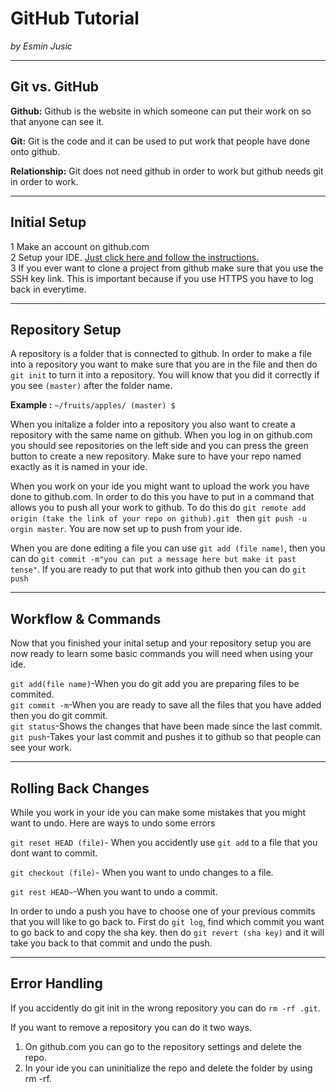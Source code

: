 # GitHub Tutorial

_by Esmin Jusic_  

---
## Git vs. GitHub
**Github:** Github is the website in which someone can put their work on so that anyone can see it.

**Git:** Git is the code and it can be used to put work that people have done onto github.

**Relationship:** Git does not need github in order to work but github needs git in order to work.  


---
## Initial Setup
1 Make an account on github.com   
2 Setup your IDE. [Just click here and follow the instructions.](https://github.com/hstatsep/ide50/blob/master/README.md)  
3 If you ever want to clone a project from github make sure that you use the SSH key link. This is important because if you use HTTPS you have to log back in everytime. 

---
## Repository Setup
A repository is a folder that is connected to github. In order to make a file into a repository you want to make sure that you are in the file and then do `git init` to turn it into a repository. You will know that you did it correctly if you see `(master)` after the folder name. 

**Example :** `~/fruits/apples/ (master) $`

When you initalize a folder into a repository you also want to create a repository with the same name on github. When you log in on github.com you should see repositories on the left side and you can press the green button to create a new repository. Make sure to have your repo named exactly as it is named in your ide. 

When you work on your ide you might want to upload the work you have done to github.com. In order to do this you have to put in a command that allows you to push all your work to github. To do this do `git remote add origin (take the link of your repo on github).git ` then `git push -u orgin master`. You are now set up to push from your ide. 

When you are done editing a file you can use `git add (file name)`, then you can do `git commit -m"you can put a message here but make it past tense"`. If you are ready to put that work into github then you can do `git push` 

---
## Workflow & Commands
Now that you finished your inital setup and your repository setup you are now ready to learn some basic commands you will need when using your ide. 

`git add(file name)`-When you do git add you are preparing files to be commited.   
`git commit -m`-When you are ready to save all the files that you have added then you do git commit.  
`git status`-Shows the changes that have been made since the last commit.   
`git push`-Takes your last commit and pushes it to github so that people can see your work.  


---
## Rolling Back Changes
While you work in your ide you can make some mistakes that you might want to undo. Here are ways to undo some errors

`git reset HEAD (file)`- When you accidently use `git add` to a file that you dont want to commit. 

`git checkout (file)`- When you want to undo changes to a file. 

`git rest HEAD~`-When you want to undo a commit.

In order to undo a push you have to choose one of your previous commits that you will like to go back to. First do `git log`, find which commit you want to go back to and copy the sha key. then do `git revert (sha key)` and it will take you back to that commit and undo the push.



---
## Error Handling 
If you accidently do git init in the wrong repository you can do `rm -rf .git`. 

If you want to remove a repository you can do it two ways. 
1) On github.com you can go to the repository settings and delete the repo.  
2) In your ide you can uninitialize the repo and delete the folder by using rm -rf. 



